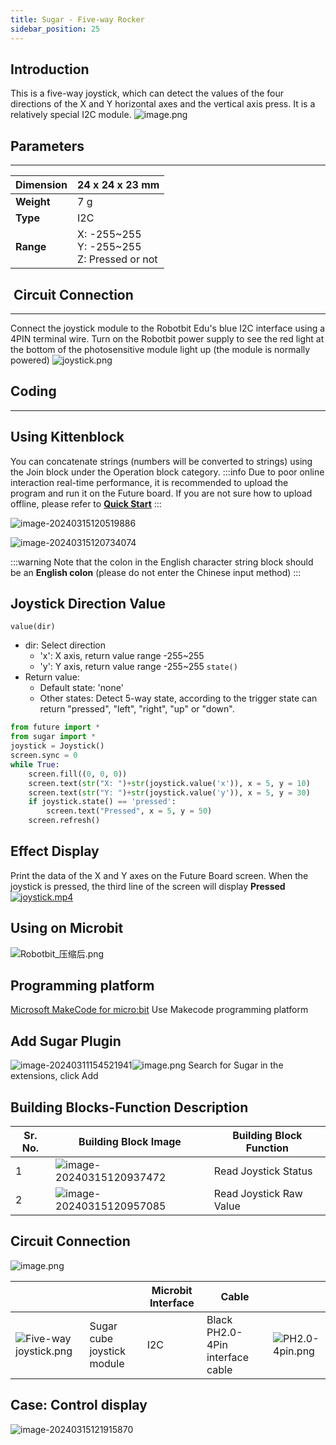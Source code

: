 ```yaml
---
title: Sugar - Five-way Rocker
sidebar_position: 25
---
```

## Introduction

This is a five-way joystick, which can detect the values of the four directions of the X and Y horizontal axes and the vertical axis press. It is a relatively special I2C module.
![image.png](https://learn.kittenbot.cn/2024md_pic/1623413995971-67150311-1b88-4f2a-8dce-10ee37319192.png)

## Parameters

---

| **Dimension** | 24 x 24 x 23 mm                                      |
| ------------------- | ---------------------------------------------------- |
| **Weight**    | 7 g                                                  |
| **Type**      | I2C                                                  |
| **Range**     | X: -255~255<br />Y: -255~255<br />Z: Pressed or not |

##  Circuit Connection

---

Connect the joystick module to the Robotbit Edu's blue I2C interface using a 4PIN terminal wire.
Turn on the Robotbit power supply to see the red light at the bottom of the photosensitive module light up (the module is normally powered) 
![joystick.png](https://learn.kittenbot.cn/2024md_pic/1623414213543-0275d065-c4d6-4cc6-8602-d0b6590e0dda.png)

## Coding

---

## Using Kittenblock

You can concatenate strings (numbers will be converted to strings) using the Join block under the Operation block category.
:::info
Due to poor online interaction real-time performance, it is recommended to upload the program and run it on the Future board. 
If you are not sure how to upload offline, please refer to [**Quick Start**](https://www.yuque.com/kittenbot/hardwares/eytesg#Ue4Lw)
:::

![image-20240315120519886](https://learn.kittenbot.cn/2024md_pic/image-20240315120519886.png)

![image-20240315120734074](https://learn.kittenbot.cn/2024md_pic/image-20240315120734074.png)

:::warning
Note that the colon in the English character string block should be an **English colon** (please do not enter the Chinese input method)
:::

## Joystick Direction Value

`value(dir)`

- dir: Select direction
  - 'x': X axis, return value range -255~255
  - 'y': Y axis, return value range -255~255
    `state()`
- Return value:
  - Default state: 'none'
  - Other states: Detect 5-way state, according to the trigger state can return "pressed", "left", "right", "up" or "down".

```python
from future import *
from sugar import *
joystick = Joystick()
screen.sync = 0
while True:
    screen.fill((0, 0, 0))
    screen.text(str("X: ")+str(joystick.value('x')), x = 5, y = 10)
    screen.text(str("Y: ")+str(joystick.value('y')), x = 5, y = 30)
    if joystick.state() == 'pressed':
        screen.text("Pressed", x = 5, y = 50)
    screen.refresh()
```

## Effect Display

Print the data of the X and Y axes on the Future Board screen. When the joystick is pressed, the third line of the screen will display **Pressed**
[![joystick.mp4](https://gw.alipayobjects.com/mdn/prod_resou/afts/img/A*NNs6TKOR3isAAAAAAAAAAABkARQnAQ)](https://www.yuque.com/kittenbot/hardwares/sugar-joystick?_lake_card=%7B%22status%22%3A%22done%22%2C%22name%22%3A%22joystick.mp4%22%2C%22size%22%3A%22973943%22%2C%22taskId%22%3A%22uc2f56989-1e40-418a-ad26-e80d161a555%22%2C%22taskType%22%3A%22upload%22%2C%22url%22%3Anull%2C%22cover%22%3Anull%2C%22videoId%22%3A%22inputs%2Fprod%2Fyuque%2F2021%2F1432972%2Fmp4%2F1623416053480-5580a33e-2f91-4a70-8571-7132980540ca.mp4%22%2C%22download%22%3Afalse%2C%22__spacing%22%3A%22both%22%2C%22id%22%3A%22WIgCC%22%2C%22margin%22%3A%7B%22top%22%3Atrue%2C%22bottom%22%3Atrue%7D%2C%22card%22%3A%22video%22%7D#WIgCC)

## Using on Microbit

![Robotbit_压缩后.png](https://learn.kittenbot.cn/2024md_pic/1709112761000-c84282ba-fe71-45c1-8ad4-8e7f6fc4738f.png)

## Programming platform

[Microsoft MakeCode for micro:bit](https://makecode.microbit.org/#editor) 
Use Makecode programming platform

## Add Sugar Plugin

![image-20240311154521941](https://learn.kittenbot.cn/2024md_pic/image-20240311154521941.png)![image.png](https://learn.kittenbot.cn/2024md_pic/1709111641678-73b61119-c29c-4b48-add7-375ce9a15935.png) 
Search for Sugar in the extensions, click Add

## Building Blocks-Function Description

| Sr. No. | Building Block Image                                                                        | Building Block Function |
| ------- | ------------------------------------------------------------------------------------------- | ----------------------- |
| 1       | ![image-20240315120937472](https://learn.kittenbot.cn/2024md_pic/image-20240315120937472.png) | Read Joystick Status    |
| 2       | ![image-20240315120957085](https://learn.kittenbot.cn/2024md_pic/image-20240315120957085.png) | Read Joystick Raw Value |

## Circuit Connection

![image.png](https://learn.kittenbot.cn/2024md_pic/1709783498467-9606532f-bac4-4bca-a8b6-9fe754806d43.png)

|                                                                                                                      |                            | Microbit Interface | Cable                            |                                                                                                               |
| -------------------------------------------------------------------------------------------------------------------- | -------------------------- | ------------------ | -------------------------------- | ------------------------------------------------------------------------------------------------------------- |
| ![Five-way joystick.png](https://learn.kittenbot.cn/2024md_pic/1709803910777-0dd22f64-823e-47b5-aa89-caf137758110.png) | Sugar cube joystick module | I2C                | Black PH2.0-4Pin interface cable | ![PH2.0-4pin.png](https://learn.kittenbot.cn/2024md_pic/1706866506331-aff5ef84-0413-4a5e-90bc-5a476728eddb.png) |

## Case: Control display

![image-20240315121915870](https://learn.kittenbot.cn/2024md_pic/image-20240315121915870.png)
